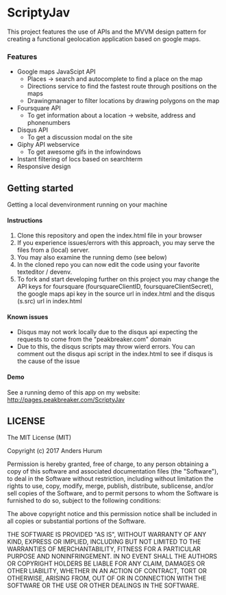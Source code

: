 # ScriptyJav
This project features the use of APIs and the MVVM design pattern for creating a functional geolocation application based on google maps.  

### Features
- Google maps JavaScipt API
  * Places -> search and autocomplete to find a place on the map
  * Directions service to find the fastest route through positions on the maps
  * Drawingmanager to filter locations by drawing polygons on the map
- Foursquare API
  * To get information about a location -> website, address and phonenumbers
- Disqus API
  * To get a discussion modal on the site
- Giphy API webservice
  * To get awesome gifs in the infowindows
- Instant filtering of locs based on searchterm
- Responsive design

## Getting started
Getting a local devenvironment running on your machine

#### Instructions
1. Clone this repository and open the index.html file in your browser
2. If you experience issues/errors with this approach, you may serve the files from a (local) server.
3. You may also examine the running demo (see below)
4. In the cloned repo you can now edit the code using your favorite texteditor / devenv.
5. To fork and start developing further on this project you may change the API keys for foursquare (foursquareClientID, foursquareClientSecret), the google maps api key in the source url in index.html and the disqus (s.src) url in index.html

#### Known issues
- Disqus may not work locally due to the disqus api expecting the requests to come from the "peakbreaker.com" domain
- Due to this, the disqus scripts may throw wierd errors.  You can comment out the disqus api script in the index.html to see if disqus is the cause of the issue

#### Demo
 See a running demo of this app on my website:
 http://pages.peakbreaker.com/ScriptyJav

## LICENSE
The MIT License (MIT)

Copyright (c) 2017 Anders Hurum

Permission is hereby granted, free of charge, to any person obtaining a copy of this software and associated documentation files (the "Software"), to deal in the Software without restriction, including without limitation the rights to use, copy, modify, merge, publish, distribute, sublicense, and/or sell copies of the Software, and to permit persons to whom the Software is furnished to do so, subject to the following conditions:

The above copyright notice and this permission notice shall be included in all copies or substantial portions of the Software.

THE SOFTWARE IS PROVIDED "AS IS", WITHOUT WARRANTY OF ANY KIND, EXPRESS OR IMPLIED, INCLUDING BUT NOT LIMITED TO THE WARRANTIES OF MERCHANTABILITY, FITNESS FOR A PARTICULAR PURPOSE AND NONINFRINGEMENT. IN NO EVENT SHALL THE AUTHORS OR COPYRIGHT HOLDERS BE LIABLE FOR ANY CLAIM, DAMAGES OR OTHER LIABILITY, WHETHER IN AN ACTION OF CONTRACT, TORT OR OTHERWISE, ARISING FROM, OUT OF OR IN CONNECTION WITH THE SOFTWARE OR THE USE OR OTHER DEALINGS IN THE SOFTWARE.
